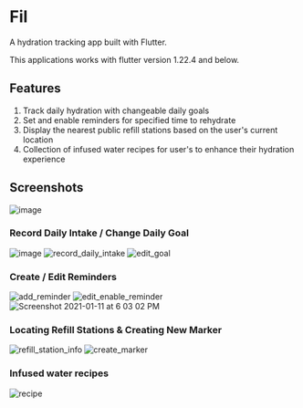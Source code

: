 # Fil

A hydration tracking app built with Flutter.

This applications works with flutter version 1.22.4 and below.

## Features
1) Track daily hydration with changeable daily goals
2) Set and enable reminders for specified time to rehydrate
3) Display the nearest public refill stations based on the user's current location
4) Collection of infused water recipes for user's to enhance their hydration experience

## Screenshots

![image](https://user-images.githubusercontent.com/28855654/104162130-fe809300-542e-11eb-9d46-682a281d3041.png)

### Record Daily Intake / Change Daily Goal <br/>

![image](https://user-images.githubusercontent.com/28855654/104162257-35ef3f80-542f-11eb-8dfe-30586d90908f.png)
![record_daily_intake](https://user-images.githubusercontent.com/28855654/104172727-abfba280-543f-11eb-977a-a3218ec051a1.gif)
![edit_goal](https://user-images.githubusercontent.com/28855654/104178154-d1d77600-5444-11eb-80d1-6739107ce0c4.gif)

### Create / Edit Reminders <br/>

![add_reminder](https://user-images.githubusercontent.com/28855654/104173383-a6eb2300-5440-11eb-8a60-ebe7711b0422.gif)
![edit_enable_reminder](https://user-images.githubusercontent.com/28855654/104176800-c71be180-5442-11eb-928a-48ce91cd2fd2.gif)
![Screenshot 2021-01-11 at 6 03 02 PM](https://user-images.githubusercontent.com/28855654/104173439-ba968980-5440-11eb-9ba6-cd3a50a3dbd6.png)

### Locating Refill Stations & Creating New Marker

![refill_station_info](https://user-images.githubusercontent.com/28855654/104173556-edd91880-5440-11eb-9968-77f3d27c5ed2.gif)
![create_marker](https://user-images.githubusercontent.com/28855654/104176366-11e92980-5442-11eb-91d7-d985e9ce79ae.gif)

### Infused water recipes
![recipe](https://user-images.githubusercontent.com/28855654/104176611-815f1900-5442-11eb-9866-b901309c1831.gif)
